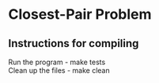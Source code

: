 # Closest-Pair Problem #

## Instructions for compiling ##

Run the program - make tests  
Clean up the files - make clean

